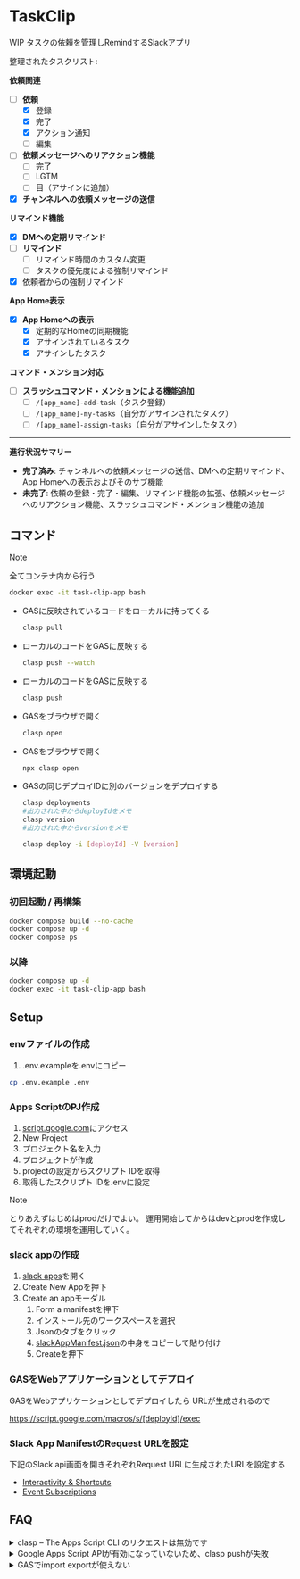 # TaskClip

WIP タスクの依頼を管理しRemindするSlackアプリ

整理されたタスクリスト:

**依頼関連**

- [ ] **依頼**
  - [x] 登録
  - [x] 完了
  - [x] アクション通知
  - [ ] 編集
- [ ] **依頼メッセージへのリアクション機能**
  - [ ] 完了
  - [ ] LGTM
  - [ ] 目（アサインに追加）
- [x] **チャンネルへの依頼メッセージの送信**

**リマインド機能**

- [x] **DMへの定期リマインド**
- [ ] **リマインド**
  - [ ] リマインド時間のカスタム変更
  - [ ] タスクの優先度による強制リマインド
- [x] 依頼者からの強制リマインド

**App Home表示**

- [x] **App Homeへの表示**
  - [x] 定期的なHomeの同期機能
  - [x] アサインされているタスク
  - [x] アサインしたタスク

**コマンド・メンション対応**

- [ ] **スラッシュコマンド・メンションによる機能追加**
  - [ ] `/[app_name]-add-task`（タスク登録）
  - [ ] `/[app_name]-my-tasks`（自分がアサインされたタスク）
  - [ ] `/[app_name]-assign-tasks`（自分がアサインしたタスク）

---

**進行状況サマリー**

- **完了済み**: チャンネルへの依頼メッセージの送信、DMへの定期リマインド、App Homeへの表示およびそのサブ機能
- **未完了**: 依頼の登録・完了・編集、リマインド機能の拡張、依頼メッセージへのリアクション機能、スラッシュコマンド・メンション機能の追加


## コマンド

> [!NOTE]
> 全てコンテナ内から行う
> ``` sh
> docker exec -it task-clip-app bash
> ```

- GASに反映されているコードをローカルに持ってくる

    ``` sh
    clasp pull
    ```

- ローカルのコードをGASに反映する

  ``` sh
  clasp push --watch
  ```

- ローカルのコードをGASに反映する

  ``` sh
  clasp push
  ```

- GASをブラウザで開く

  ``` sh
  clasp open
  ```

- GASをブラウザで開く

  ``` sh
  npx clasp open
  ```

- GASの同じデプロイIDに別のバージョンをデプロイする

  ``` sh
  clasp deployments
  #出力された中からdeployIdをメモ
  clasp version
  #出力された中からversionをメモ

  clasp deploy -i [deployId] -V [version]
  ```

## 環境起動

### 初回起動 / 再構築

``` sh
docker compose build --no-cache
docker compose up -d
docker compose ps
```

### 以降

``` sh
docker compose up -d
docker exec -it task-clip-app bash
```

## Setup

### envファイルの作成

1. .env.exampleを.envにコピー

  ``` sh
  cp .env.example .env
  ```

### Apps ScriptのPJ作成

1. [script.google.com](https://script.google.com/home)にアクセス
2. New Project
3. プロジェクト名を入力
4. プロジェクトが作成
5. projectの設定からスクリプト IDを取得
6. 取得したスクリプト IDを.envに設定

  > [!NOTE]
  > とりあえずはじめはprodだけでよい。
  > 運用開始してからはdevとprodを作成してそれぞれの環境を運用していく。


### slack appの作成

1. [slack apps](https://api.slack.com/apps)を開く
2. Create New Appを押下
3. Create an appモーダル
   1. Form a manifestを押下
   2. インストール先のワークスペースを選択
   3. Jsonのタブをクリック
   4. [slackAppManifest.json](./slackAppManifest.json)の中身をコピーして貼り付け
   5. Createを押下

### GASをWebアプリケーションとしてデプロイ

GASをWebアプリケーションとしてデプロイしたら
URLが生成されるので

https://script.google.com/macros/s/[deployId]/exec

### Slack App ManifestのRequest URLを設定

下記のSlack api画面を開きそれぞれRequest URLに生成されたURLを設定する

- [Interactivity & Shortcuts](https://api.slack.com/apps/A07PK4A0A84/interactive-messages)
- [Event Subscriptions](https://api.slack.com/apps/A07PK4A0A84/event-subscriptions)

## FAQ

<details>
<summary>clasp – The Apps Script CLI のリクエストは無効です</summary>

下記の記事を参考にして、解決しました感謝
[clasp login --no-localhost が使えない](https://qiita.com/naoyeah/items/0db5fc82561020f2768e)

</details>

<details>
<summary>Google Apps Script APIが有効になっていないため、clasp pushが失敗</summary>

1. [Google Apps Script API](https://script.google.com/home/usersettings)を有効にします。
2. APIを有効にした後、数分待ってから再度clasp pushを実行します。
3. 再度ターミナルでnpx clasp pushを実行します。

</details>

<details>
<summary>GASでimport exportが使えない</summary>

[[Clasp] Google Apps Script で npm install した package を利用する](https://qiita.com/suzukenz/items/dbe13d5f8884752a37f8)

</details>
